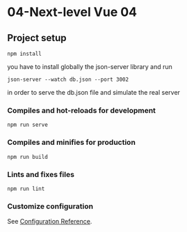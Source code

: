 # 04-Next-level Vue 04

## Project setup

```
npm install
```

you have to install globally the json-server library and run

```
json-server --watch db.json --port 3002
```

in order to serve the db.json file and simulate the real server

### Compiles and hot-reloads for development

```
npm run serve
```

### Compiles and minifies for production

```
npm run build
```

### Lints and fixes files

```
npm run lint
```

### Customize configuration

See [Configuration Reference](https://cli.vuejs.org/config/).
